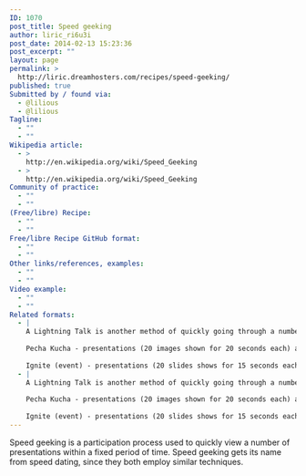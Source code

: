 ```yaml
---
ID: 1070
post_title: Speed geeking
author: liric_ri6u3i
post_date: 2014-02-13 15:23:36
post_excerpt: ""
layout: page
permalink: >
  http://liric.dreamhosters.com/recipes/speed-geeking/
published: true
Submitted by / found via:
  - @lilious
  - @lilious
Tagline:
  - ""
  - ""
Wikipedia article:
  - >
    http://en.wikipedia.org/wiki/Speed_Geeking
  - >
    http://en.wikipedia.org/wiki/Speed_Geeking
Community of practice:
  - ""
  - ""
(Free/libre) Recipe:
  - ""
  - ""
Free/libre Recipe GitHub format:
  - ""
  - ""
Other links/references, examples:
  - ""
  - ""
Video example:
  - ""
  - ""
Related formats:
  - |
    A Lightning Talk is another method of quickly going through a number of presentations in a short period of time.
    
    Pecha Kucha - presentations (20 images shown for 20 seconds each) are sequential.
    
    Ignite (event) - presentations (20 slides shows for 15 seconds each) are on a given topic. speed dating, seed dating, speed network
  - |
    A Lightning Talk is another method of quickly going through a number of presentations in a short period of time.
    
    Pecha Kucha - presentations (20 images shown for 20 seconds each) are sequential.
    
    Ignite (event) - presentations (20 slides shows for 15 seconds each) are on a given topic. speed dating, seed dating, speed network
---
```

Speed geeking is a participation process used to quickly view a number of presentations within a fixed period of time. Speed geeking gets its name from speed dating, since they both employ similar techniques.